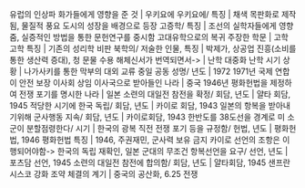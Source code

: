 유럽의 인상파 화가들에게 영향을 준 것		| 우키요에
우키요에/ 특징		| 채색 목판화로 제작됨, 물질적 풍요 도시의 성장을 배경으로 등장
고증학/ 특징		| 조선의 실학자들에게 영향줌, 실증적인 방법을 통한 문헌연구를 중시함
고대유학으로의 복귀 주장한 학문		| 고학
고학 특징		| 기존의 성리학 비판
북학의/ 저술한 인물, 특징		| 박제가, 상공업 진흥(소비를 통한 생산력 증대), 청 문물 수용
해체신서가 번역되면서->		| 난학 대중화
난학 시기 상황		| 나가사키를 통한 막부의 대외 교류
중일 공동 성명/ 년도		| 1972
1971년 국제 연합이 안전 보장 이사회 상임 이사국으로 받아들인 나라		| 중국
1946년 평화헌법을 제정하여 전쟁 포기를 명시한 나라		| 일본
소련의 대일전 참전을 확정/ 회담, 년도		| 얄타 회담, 1945
적당한 시기에 한국 독립/ 회담, 년도		| 카이로 회담, 1943
일본의 항복을 받아내기위해 군사행동 지속/ 회담, 년도		| 카이로회담, 1943
한반도를 38도선을 경계로 미 소군이 분할점령한다/ 시기		| 한국의 광복 직전
전쟁 포기 등을 규정함/ 헌법, 년도		| 평화헌법, 1946
평화헌법 특징		| 1946, 주권재민, 군사력 보유 금지
카이로 선언의 조항은 이행되어야함-> 한국의 독립 재확인, 일본 군대의 무조건 항복선언을 요구/ 선언, 년도		| 포츠담 선언, 1945
소련의 대일전 참전에 합의함/ 회담, 년도		| 얄타회담, 1945
샌프란시스코 강화 조약 체결의 계기		| 중국의 공산화, 6.25 전쟁
